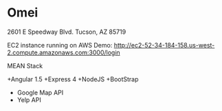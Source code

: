 # Omei
2601 E Speedway Blvd. Tucson, AZ 85719

EC2 instance running on AWS Demo: http://ec2-52-34-184-158.us-west-2.compute.amazonaws.com:3000/login

MEAN Stack

+Angular 1.5 
+Express 4 
+NodeJS 
+BootStrap

+ Google Map API
+ Yelp API

